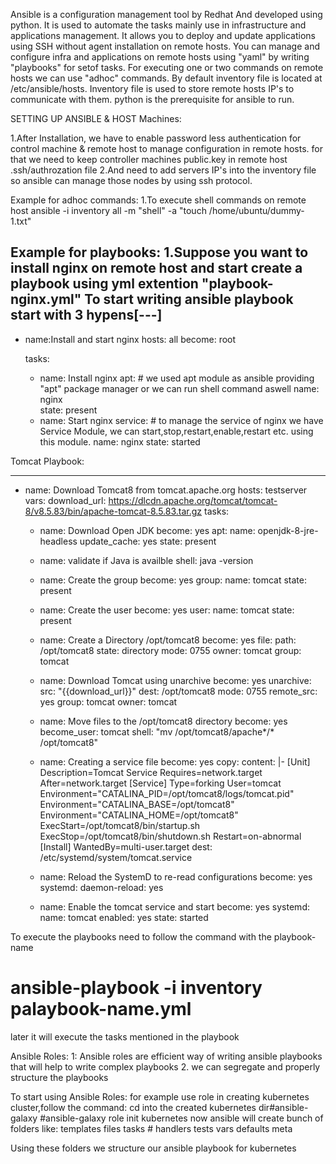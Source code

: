 Ansible is a configuration management tool by Redhat And developed using python.
It is used to automate the tasks mainly use in infrastructure and applications management.
It allows you to deploy and update applications using SSH without agent installation on remote hosts.
You can manage and configure infra and applications on remote hosts using "yaml" by writing "playbooks" for setof tasks.
For executing one or two commands on remote hosts we can use "adhoc" commands.
By default inventory file is located at /etc/ansible/hosts.
Inventory file is used to store remote hosts IP's to communicate with them.
python is the prerequisite for ansible to run.

SETTING UP ANSIBLE & HOST Machines:

1.After Installation, we have to enable password less authentication for control machine & remote host to manage configuration in remote hosts.
for that we need to keep controller machines public.key in remote host .ssh/authrozation file
2.And need to add servers IP's into the inventory file so ansible can manage those nodes by using ssh protocol.

Example for adhoc commands:
1.To execute shell commands on remote host
ansible -i inventory all -m "shell" -a "touch /home/ubuntu/dummy-1.txt"

Example for playbooks:
1.Suppose you want to install nginx on remote host and start
create a playbook using yml extention "playbook-nginx.yml"
To start writing ansible playbook start with 3 hypens[---]
---
- name:Install and start nginx
  hosts: all
  become: root
  
  tasks:
    - name: Install nginx
	  apt:            # we used apt module as ansible providing "apt" package manager or we can run shell command aswell
	    name: nginx  
		state: present
	- name: Start nginx
	  service:               # to manage the service of nginx we have Service Module, we can start,stop,restart,enable,restart etc. using this module.
	     name: nginx
		 state: started
		 
Tomcat Playbook:

---
- name: Download Tomcat8 from tomcat.apache.org
  hosts: testserver
  vars:
    download_url: https://dlcdn.apache.org/tomcat/tomcat-8/v8.5.83/bin/apache-tomcat-8.5.83.tar.gz
  tasks:
   - name: Download Open JDK
     become: yes
     apt:
      name: openjdk-8-jre-headless
      update_cache: yes
      state: present
  
   - name: validate if Java is availble 
     shell: 
      java -version
     
   - name: Create the group
     become: yes
     group: 
      name: tomcat
      state: present
   - name: Create the user
     become: yes
     user:
        name: tomcat
        state: present
   - name: Create a Directory /opt/tomcat8
     become: yes
     file:
       path: /opt/tomcat8
       state: directory
       mode: 0755
       owner: tomcat
       group: tomcat
   - name: Download Tomcat using unarchive
     become: yes
     unarchive:
       src: "{{download_url}}"
       dest: /opt/tomcat8
       mode: 0755
       remote_src: yes
       group: tomcat
       owner: tomcat
    
   - name: Move files to the /opt/tomcat8 directory
     become: yes
     become_user: tomcat
     shell: "mv /opt/tomcat8/apache*/* /opt/tomcat8"
   - name: Creating a service file
     become: yes
     copy: 
      content: |-
        [Unit]
        Description=Tomcat Service
        Requires=network.target
        After=network.target
        [Service]
      Type=forking
      User=tomcat
      Environment="CATALINA_PID=/opt/tomcat8/logs/tomcat.pid"
      Environment="CATALINA_BASE=/opt/tomcat8"
      Environment="CATALINA_HOME=/opt/tomcat8"
      ExecStart=/opt/tomcat8/bin/startup.sh
      ExecStop=/opt/tomcat8/bin/shutdown.sh
      Restart=on-abnormal
        [Install]
        WantedBy=multi-user.target
      dest: /etc/systemd/system/tomcat.service
   - name: Reload the SystemD to re-read configurations
     become: yes
     systemd:
        daemon-reload: yes
   - name: Enable the tomcat service and start
     become: yes
     systemd:
        name: tomcat
        enabled: yes
        state: started
		
To execute the playbooks need to follow the command with the playbook-name
# ansible-playbook -i inventory palaybook-name.yml
later it will execute the tasks mentioned in the playbook

Ansible Roles:
1: Ansible roles are efficient way of writing ansible playbooks that will help to write complex playbooks
2. we can segregate and properly structure the playbooks

To start using Ansible Roles: for example use role in creating kubernetes cluster,follow the command:
cd into the created kubernetes dir#ansible-galaxy
#ansible-galaxy role init kubernetes
now ansible will create bunch of folders like:
templates
files
tasks   #
handlers
tests
vars
defaults
meta

Using these folders we structure our ansible playbook for kubernetes

